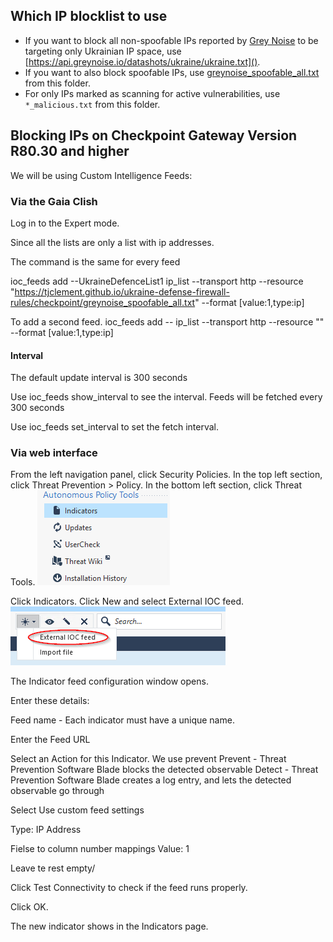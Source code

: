 ## Which IP blocklist to use

* If you want to block all non-spoofable IPs reported by [Grey Noise](https://www.greynoise.io/) to be targeting only Ukrainian IP space, use [https://api.greynoise.io/datashots/ukraine/ukraine.txt]().
* If you want to also block spoofable IPs, use [greynoise_spoofable_all.txt](https://tjclement.github.io/ukraine-defense-firewall-rules/palo-alto/greynoise_spoofable_all.txt) from this folder.
* For only IPs marked as scanning for active vulnerabilities, use `*_malicious.txt` from this folder.

## Blocking IPs on Checkpoint Gateway Version R80.30 and higher

We will be using Custom Intelligence Feeds:

### Via the Gaia Clish

Log in to the Expert mode.

Since all the lists are only a list with ip addresses.

The command is the same for every feed

ioc_feeds add --UkraineDefenceList1 ip_list --transport http --resource "https://tjclement.github.io/ukraine-defense-firewall-rules/checkpoint/greynoise_spoofable_all.txt" --format [value:1,type:ip]

To add a second feed.
ioc_feeds add --<FEED NAME> ip_list --transport http --resource "<URL OF THE FEED>" --format [value:1,type:ip]

#### Interval
The default update interval is 300 seconds

Use ioc_feeds show_interval to see the interval.
	Feeds will be fetched every 300 seconds

Use ioc_feeds set_interval <Seconds> to set the fetch interval.


### Via web interface

From the left navigation panel, click Security Policies.
In the top left section, click Threat Prevention > Policy.
In the bottom left section, click Threat Tools.
![](images/1.png)

Click Indicators.
Click New and select External IOC feed.
![](images/2.png)

The Indicator feed configuration window opens.

Enter these details:

Feed name - Each indicator must have a unique name.

Enter the Feed URL

Select an Action for this Indicator. We use prevent
	Prevent - Threat Prevention Software Blade blocks the detected observable
	Detect - Threat Prevention Software Blade creates a log entry, and lets the detected observable go through

Select Use custom feed settings

Type: IP Address

Fielse to column number mappings
Value: 1

Leave te rest empty/

Click Test Connectivity to check if the feed runs properly.

Click OK.

The new indicator shows in the Indicators page.

